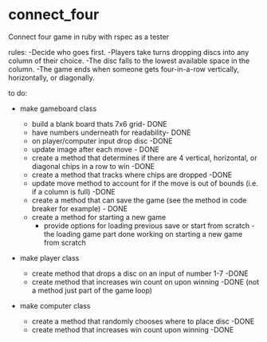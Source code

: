 # connect_four
Connect four game in ruby with rspec as a tester

rules: 
-Decide who goes first.
-Players take turns dropping discs into any column of their choice.
-The disc falls to the lowest available space in the column.
-The game ends when someone gets four-in-a-row vertically, horizontally, or diagonally.

to do:
- make gameboard class
    - build a blank board thats 7x6 grid- DONE
    - have numbers underneath for readability- DONE
    - on player/computer input drop disc -DONE
    - update image after each move - DONE
    - create a method that determines if there are 4 vertical, horizontal,
    or diagonal chips in a row to win -DONE
    - create a method that tracks where chips are dropped -DONE
     - update move method to account for if the move is out of bounds (i.e. if a column is full) -DONE
    - create a method that can save the game (see the method in code breaker for example) - DONE
    - create a method for starting a new game
        - provide options for loading previous save or start from scratch -the loading game part done working on starting a new game from scratch


- make player class 
    - create method that drops a disc on an input of number 1-7 -DONE
    - create method that increases win count on upon winning -DONE (not a method just part of the game loop)
    
    
    
- make computer class
    - create a method that randomly chooses where to place disc -DONE
    - create method that increases win count upon winning -DONE
